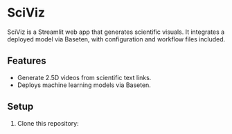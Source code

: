 # SciViz

SciViz is a Streamlit web app that generates scientific visuals. It integrates a deployed model via Baseten, with configuration and workflow files included.

## Features
- Generate 2.5D videos from scientific text links.
- Deploys machine learning models via Baseten.

## Setup
1. Clone this repository: